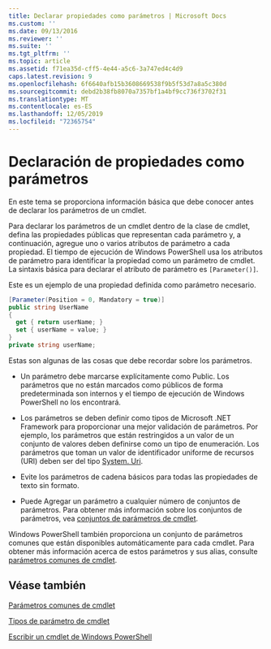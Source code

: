 ```yaml
---
title: Declarar propiedades como parámetros | Microsoft Docs
ms.custom: ''
ms.date: 09/13/2016
ms.reviewer: ''
ms.suite: ''
ms.tgt_pltfrm: ''
ms.topic: article
ms.assetid: f71ea35d-cff5-4e44-a5c6-3a747ed4c4d9
caps.latest.revision: 9
ms.openlocfilehash: 6f6640afb15b3608669538f9b5f53d7a8a5c380d
ms.sourcegitcommit: debd2b38fb8070a7357bf1a4bf9cc736f3702f31
ms.translationtype: MT
ms.contentlocale: es-ES
ms.lasthandoff: 12/05/2019
ms.locfileid: "72365754"
---
```

# <a name="declaring-properties-as-parameters"></a>Declaración de propiedades como parámetros

En este tema se proporciona información básica que debe conocer antes de declarar los parámetros de un cmdlet.

Para declarar los parámetros de un cmdlet dentro de la clase de cmdlet, defina las propiedades públicas que representan cada parámetro y, a continuación, agregue uno o varios atributos de parámetro a cada propiedad. El tiempo de ejecución de Windows PowerShell usa los atributos de parámetro para identificar la propiedad como un parámetro de cmdlet. La sintaxis básica para declarar el atributo de parámetro es `[Parameter()]`.

Este es un ejemplo de una propiedad definida como parámetro necesario.

```csharp
[Parameter(Position = 0, Mandatory = true)]
public string UserName
{
  get { return userName; }
  set { userName = value; }
}
private string userName;
```

Estas son algunas de las cosas que debe recordar sobre los parámetros.

- Un parámetro debe marcarse explícitamente como Public. Los parámetros que no están marcados como públicos de forma predeterminada son internos y el tiempo de ejecución de Windows PowerShell no los encontrará.

- Los parámetros se deben definir como tipos de Microsoft .NET Framework para proporcionar una mejor validación de parámetros. Por ejemplo, los parámetros que están restringidos a un valor de un conjunto de valores deben definirse como un tipo de enumeración. Los parámetros que toman un valor de identificador uniforme de recursos (URI) deben ser del tipo [System. Uri](/dotnet/api/System.Uri).

- Evite los parámetros de cadena básicos para todas las propiedades de texto sin formato.

- Puede Agregar un parámetro a cualquier número de conjuntos de parámetros. Para obtener más información sobre los conjuntos de parámetros, vea [conjuntos de parámetros de cmdlet](./cmdlet-parameter-sets.md).

Windows PowerShell también proporciona un conjunto de parámetros comunes que están disponibles automáticamente para cada cmdlet. Para obtener más información acerca de estos parámetros y sus alias, consulte [parámetros comunes de cmdlet](./common-parameter-names.md).

## <a name="see-also"></a>Véase también

[Parámetros comunes de cmdlet](./common-parameter-names.md)

[Tipos de parámetro de cmdlet](./types-of-cmdlet-parameters.md)

[Escribir un cmdlet de Windows PowerShell](./writing-a-windows-powershell-cmdlet.md)
